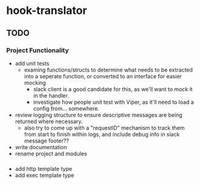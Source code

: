 # hook-translator

## TODO

### Project Functionality
- add unit tests
    - examing functions/structs to determine what needs to be extracted into a seperate function, or converted to an interface for easier mocking
        - slack client is a good candidate for this, as we'll want to mock it in the handler.
        - investigate how people unit test with Viper, as it'll need to load a config from... somewhere.
- review logging structure to ensure descriptive messages are being returned where necessary.
    - also try to come up with a "requestID" mechanism to track them from start to finish within logs, and include debug info in slack message footer??
- write documentation
- rename project and modules

### 
- add http template type
- add exec template type
